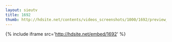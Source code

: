 ```yaml
---
layout: sieutv
title: 1692
thumb: http://hdsite.net/contents/videos_screenshots/1000/1692/preview_360p.mp4.jpg
---
```

{% include iframe src='http://hdsite.net/embed/1692' %}
 
